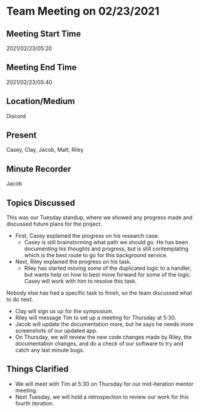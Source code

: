 # Team Meeting on 02/23/2021

## Meeting Start Time

2021/02/23/05:20

## Meeting End Time

2021/02/23/05:40

## Location/Medium

Discord

## Present

Casey, Clay, Jacob, Matt, Riley

## Minute Recorder

Jacob

## Topics Discussed

This was our Tuesday standup, where we showed any progress made and discussed future plans for the project.

- First, Casey explained the progress on his research case.
  - Casey is still brainstorming what path we should go. He has been documenting his thoughts and progress, but is still contemplating which is the best route to go for this background service.
- Next, Riley explained the progress on his task.
  - Riley has started moving some of the duplicated logic to a handler, but wants help on how to best move forward for some of the logic. Casey will work with him to resolve this task.

Nobody else has had a specific task to finish, so the team discussed what to do next.

- Clay will sign us up for the symposium.
- Riley will message Tim to set up a meeting for Thursday at 5:30.
- Jacob will update the documentation more, but he says he needs more screenshots of our updated app.
- On Thursday, we will review the new code changes made by Riley, the documentation changes, and do a check of our software to try and catch any last minute bugs.

## Things Clarified

- We will meet with Tim at 5:30 on Thursday for our mid-iteration mentor meeting.
- Next Tuesday, we will hold a retrospection to review our work for this fourth iteration.
